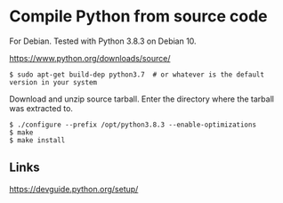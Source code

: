 Compile Python from source code
===============================

For Debian. Tested with Python 3.8.3 on Debian 10.

https://www.python.org/downloads/source/

```shell
$ sudo apt-get build-dep python3.7  # or whatever is the default version in your system
```

Download and unzip source tarball. Enter the directory where the tarball was extracted to.

```shell
$ ./configure --prefix /opt/python3.8.3 --enable-optimizations
$ make
$ make install
```


Links
-----

https://devguide.python.org/setup/
